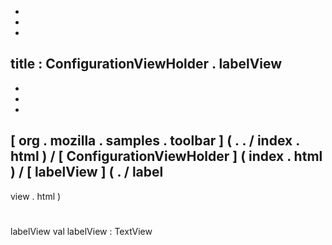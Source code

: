 -
-
-
title
:
ConfigurationViewHolder
.
labelView
-
-
-
-
[
org
.
mozilla
.
samples
.
toolbar
]
(
.
.
/
index
.
html
)
/
[
ConfigurationViewHolder
]
(
index
.
html
)
/
[
labelView
]
(
.
/
label
-
view
.
html
)
#
labelView
val
labelView
:
TextView
